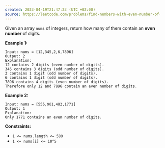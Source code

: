 ```yaml
---
created: 2023-04-19T21:47:23 (UTC +02:00)
source: https://leetcode.com/problems/find-numbers-with-even-number-of-digits/
---
```

Given an array `nums` of integers, return how many of them contain an **even number** of digits.

**Example 1:**

```
Input: nums = [12,345,2,6,7896]
Output: 2
Explanation: 
12 contains 2 digits (even number of digits). 
345 contains 3 digits (odd number of digits). 
2 contains 1 digit (odd number of digits). 
6 contains 1 digit (odd number of digits). 
7896 contains 4 digits (even number of digits). 
Therefore only 12 and 7896 contain an even number of digits.

```

**Example 2:**

```
Input: nums = [555,901,482,1771]
Output: 1 
Explanation: 
Only 1771 contains an even number of digits.

```

**Constraints:**

-   `1 <= nums.length <= 500`
-   `1 <= nums[i] <= 10^5`
